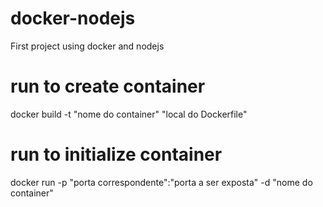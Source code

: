 # docker-nodejs
First project using docker and nodejs

# run to create container
docker build -t "nome do container" "local do Dockerfile"

# run to initialize container
docker run -p "porta correspondente":"porta a ser exposta" -d "nome do container"
